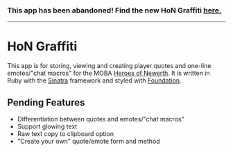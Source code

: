 ### This app has been abandoned! Find the new HoN Graffiti [here.](https://github.com/rjdellecese/hon-graffiti)

---

# HoN Graffiti

This app is for storing, viewing and creating player quotes and one-line emotes/"chat
 macros" for the MOBA [Heroes of Newerth](http://www.heroesofnewerth.com/). It is
 written in Ruby with the [Sinatra](http://www.sinatrarb.com/) framework and styled
 with [Foundation](http://foundation.zurb.com/).

## Pending Features

- Differentiation between quotes and emotes/"chat macros"
- Support glowing text
- Raw text copy to clipboard option
- "Create your own" quote/emote form and method
